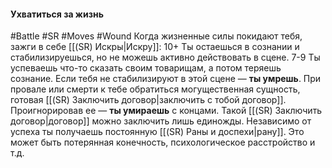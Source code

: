 #### **Ухватиться за жизнь**

#Battle #SR #Moves #Wound
Когда жизненные силы покидают тебя, зажги в себе [[(SR) Искры|Искру]]:
10+ Ты остаешься в сознании и стабилизируешься, но не можешь активно действовать в сцене.
7-9 Ты успеваешь что-то сказать своим товарищам, а потом теряешь сознание. Если тебя не стабилизируют в этой сцене — **ты умрешь**.
При провале или смерти к тебе обратиться могущественная сущность, готовая [[(SR) Заключить договор|заключить с тобой договор]]. Проигнорировав ее — **ты умираешь** с концами. Такой [[(SR) Заключить договор|договор]] можно заключить лишь единожды.
Независимо от успеха ты получаешь постоянную [[(SR) Раны и доспехи|рану]]. Это может быть потерянная конечность, психологическое расстройство и т.д.